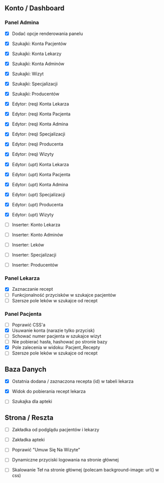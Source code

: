 
## Konto / Dashboard

### Panel Admina
- [x] Dodać opcje renderowania panelu
- [x] Szukajki: Konta Pacjentów
- [x] Szukajki: Konta Lekarzy
- [x] Szukajki: Konta Adminów
- [x] Szukajki: Wizyt
- [x] Szukajki: Specjalizacji
- [x] Szukajki: Producentów

- [x] Edytor: (req) Konta Lekarza
- [x] Edytor: (req) Konta Pacjenta
- [x] Edytor: (req) Konta Admina
- [x] Edytor: (req) Specjalizacji
- [x] Edytor: (req) Producenta
- [x] Edytor: (req) Wizyty
  
- [x] Edytor: (upt) Konta Lekarza
- [x] Edytor: (upt) Konta Pacjenta
- [x] Edytor: (upt) Konta Admina
- [x] Edytor: (upt) Specjalizacji
- [x] Edytor: (upt) Producenta
- [x] Edytor: (upt) Wizyty  
  
- [ ] Inserter: Konto Lekarza    
- [ ] Inserter: Konto Adminów    
- [ ] Inserter: Leków
- [ ] Inserter: Specjalizacji
- [ ] Inserter: Producentów
  
### Panel Lekarza
- [x] Zaznaczanie recept
- [ ] Funkcjonalność przycisków w szukajce pacjentów
- [ ] Szersze pole leków w szukajce od recept
  
### Panel Pacjenta
- [ ] Poprawić CSS'a
- [x] Usuwanie konta (narazie tylko przycisk)
- [ ] Schować numer pacjenta w szukajce wizyt
- [ ] Nie pobierać hasła, hashować po stronie bazy
- [x] Pole zalecenia w widoku: Pacjent_Recepty
- [ ] Szersze pole leków w szukajce od recept

## Baza Danych  
- [x] Ostatnia dodana / zaznaczona recepta (id) w tabeli lekarza
- [x] Widok do pobierania recept lekarza
- [ ] Szukajka dla apteki



## Strona / Reszta
- [ ] Zakładka od podglądu pacjentów i lekarzy
- [ ] Zakładka apteki
- [ ] Poprawić "Umuw Się Na Wizyte"
- [ ] Dynamiczne przyciski logowania na stronie głównej
- [ ] Skalowanie Teł na stronie głównej (polecam background-image: url() w css)
  